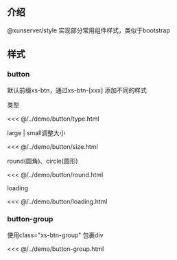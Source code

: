 ## 介绍
@xunserver/style 实现部分常用组件样式，类似于bootstrap

<style>
@import '@xunserver/style/dist/index.css'
</style>

## 样式
### button
默认前缀xs-btn，通过xs-btn-[xxx] 添加不同的样式

类型   
<!--@include: ../demo/button/type.html-->    

<<< @/../demo/button/type.html

large | small调整大小   
<!--@include: ../demo/button/size.html-->    

<<< @/../demo/button/size.html

round(圆角)、circle(圆形)   
<!--@include: ../demo/button/round.html-->    

<<< @/../demo/button/round.html

loading   
<!--@include: ../demo/button/loading.html-->    

<<< @/../demo/button/loading.html

### button-group
使用class="xs-btn-group" 包裹div
<!--@include: ../demo/button-group.html-->    

<<< @/../demo/button-group.html 
 

